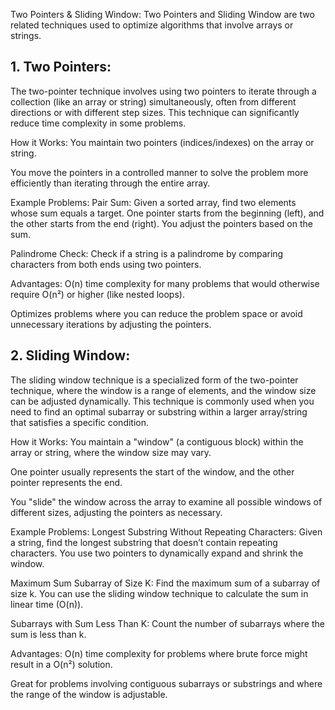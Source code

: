 Two Pointers & Sliding Window:
Two Pointers and Sliding Window are two related techniques used to optimize algorithms that involve arrays or strings.


## 1. Two Pointers:
The two-pointer technique involves using two pointers to iterate through a collection (like an array or string) simultaneously, often from different directions or with different step sizes. This technique can significantly reduce time complexity in some problems.

How it Works:
You maintain two pointers (indices/indexes) on the array or string.

You move the pointers in a controlled manner to solve the problem more efficiently than iterating through the entire array.

Example Problems:
Pair Sum: Given a sorted array, find two elements whose sum equals a target. One pointer starts from the beginning (left), and the other starts from the end (right). You adjust the pointers based on the sum.

Palindrome Check: Check if a string is a palindrome by comparing characters from both ends using two pointers.

Advantages:
O(n) time complexity for many problems that would otherwise require O(n²) or higher (like nested loops).

Optimizes problems where you can reduce the problem space or avoid unnecessary iterations by adjusting the pointers.

## 2. Sliding Window:
The sliding window technique is a specialized form of the two-pointer technique, where the window is a range of elements, and the window size can be adjusted dynamically. This technique is commonly used when you need to find an optimal subarray or substring within a larger array/string that satisfies a specific condition.

How it Works:
You maintain a "window" (a contiguous block) within the array or string, where the window size may vary.

One pointer usually represents the start of the window, and the other pointer represents the end.

You "slide" the window across the array to examine all possible windows of different sizes, adjusting the pointers as necessary.

Example Problems:
Longest Substring Without Repeating Characters: Given a string, find the longest substring that doesn’t contain repeating characters. You use two pointers to dynamically expand and shrink the window.

Maximum Sum Subarray of Size K: Find the maximum sum of a subarray of size k. You can use the sliding window technique to calculate the sum in linear time (O(n)).

Subarrays with Sum Less Than K: Count the number of subarrays where the sum is less than k.

Advantages:
O(n) time complexity for problems where brute force might result in a O(n²) solution.

Great for problems involving contiguous subarrays or substrings and where the range of the window is adjustable.


